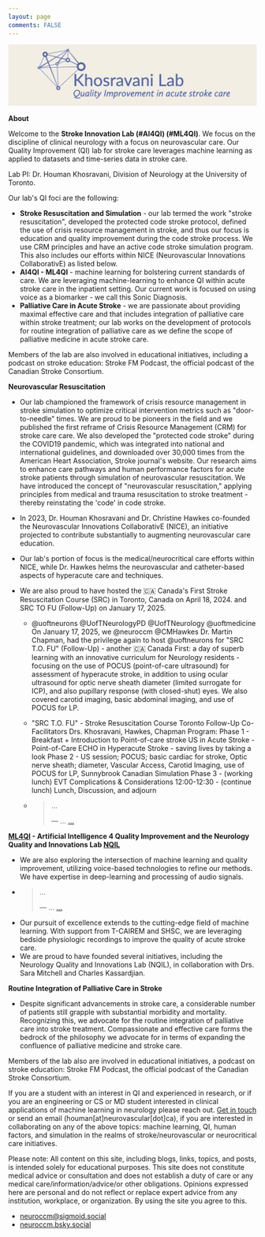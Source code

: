 ```yaml
---
layout: page
comments: FALSE
---
```

<p><img id="khosravanilab" src="NQIL_ver04.png" alt="logo for khosravani lab">
<!-- <img id="ncrit" src="neuroccm_ver02.png" alt="logo for neuroccm" width="150" height="50"> -->

</p>

**About**

Welcome to the **Stroke Innovation Lab (#AI4QI) (#ML4QI)**. We focus on the discipline of clinical neurology with a focus on neurovascular care. Our Quality Improvement (QI) lab for stroke care leverages machine learning as applied to datasets and time-series data in stroke care.

Lab PI: Dr. Houman Khosravani, Division of Neurology at the University of Toronto.

Our lab's QI foci are the following:

* **Stroke Resuscitation and Simulation** - our lab termed the work "stroke resuscitation", developed the protected code stroke protocol, defined the use of crisis resource management in stroke, and thus our focus is education and quality improvement during the code stroke process. We use CRM principles and have an active code stroke simulation program. This also includes our efforts within NICE (Neurovascular Innovations CollaborativE) as listed below.
* **AI4QI - ML4QI** - machine learning for bolstering current standards of care. We are leveraging machine-learning to enhance QI within acute stroke care in the inpatient setting. Our current work is focused on using voice as a biomarker - we call this Sonic Diagnosis.
* **Palliative Care in Acute Stroke** - we are passionate about providing maximal effective care and that includes integration of palliative care within stroke treatment; our lab works on the development of protocols for routine integration of palliative care as we define the scope of palliative medicine in acute stroke care.

Members of the lab are also involved in educational initiatives, including a podcast on stroke education: Stroke FM Podcast, the official podcast of the Canadian Stroke Consortium.

**Neurovascular Resuscitation**
* Our lab championed the framework of crisis resource management in stroke simulation to optimize critical intervention metrics such as "door-to-needle" times. We are proud to be pioneers in the field and we published the first reframe of Crisis Resource Management (CRM) for stroke care care. We also developed the "protected code stroke" during the COVID19 pandemic, which was integrated into national and international guidelines, and downloaded over 30,000 times from the American Heart Association, Stroke journal's website. Our research aims to enhance care pathways and human performance factors for acute stroke patients through simulation of neurovascular resuscitation. We have introduced the concept of "neurovascular resuscitation," applying principles from medical and trauma resuscitation to stroke treatment - thereby reinstating the 'code' in code stroke.
* In 2023, Dr. Houman Khosravani and Dr. Christine Hawkes co-founded the Neurovascular Innovations CollaborativE (NICE), an initiative projected to contribute substantially to augmenting neurovascular care education.
* Our lab's portion of focus is the medical/neurocritical care efforts within NICE, while Dr. Hawkes helms the neurovascular and catheter-based aspects of hyperacute care and techniques.

* We are also proud to have hosted the 🇨🇦 Canada's First Stroke Resuscitation Course (SRC) in Toronto, Canada on April 18, 2024. and SRC TO FU (Follow-Up) on January 17, 2025.
    * @uoftneurons @UofTNeurologyPD @UofTNeurology @uoftmedicine On January 17, 2025, we @neuroccm @CMHawkes Dr. Martin Chapman,  had the privilege again to host @uoftneurons for "SRC T.O. FU" (Follow-Up) - another 🇨🇦 Canada First: a day of superb learning with an innovative curriculum for Neurology residents - focusing on the use of POCUS (point-of-care ultrasound) for assessment of hyperacute stroke, in addition to using ocular ultrasound for optic nerve sheath diameter (limited surrogate for ICP), and also pupillary response (with closed-shut) eyes. We also covered carotid imaging, basic abdominal imaging, and use of POCUS for LP.

    * "SRC T.O. FU" - Stroke Resuscitation Course Toronto Follow-Up
        Co-Facilitators Drs. Khosravani, Hawkes, Chapman
        Program:
        Phase 1 - Breakfast + Introduction to Point-of-care stroke US in Acute Stroke - Point-of-Care ECHO in Hyperacute Stroke - saving lives by taking a look
        Phase 2 - US session; POCUS; basic cardiac for stroke, Optic nerve sheath; diameter, Vascular Access, Carotid Imaging, use of POCUS for LP, Sunnybrook Canadian Simulation
        Phase 3 - (working lunch) EVT Complications & Considerations
        12:00-12:30 - (continue lunch) Lunch, Discussion, and adjourn
    * <blockquote class="twitter-tweet"><p lang="en" dir="ltr">...</p>&mdash; ... <a href="https://twitter.com/neuroccm/status/1881546029599739970">...</a></blockquote> <script async src="https://platform.twitter.com/widgets.js" charset="utf-8"></script>

**[ML4QI](https://uoftneurology.github.io) - Artificial Intelligence 4 Quality Improvement and the Neurology Quality and Innovations Lab [NQIL](https://sites.google.com/nqil.ca/nqil/)**
* We are also exploring the intersection of machine learning and quality improvement, utilizing voice-based technologies to refine our methods. We have expertise in deep-learning and processing of audio signals.
* <blockquote class="twitter-tweet"><p lang="en" dir="ltr">...</p>&mdash; ... <a href="https://twitter.com/neuroccm/status/1806704940183597195">...</a></blockquote> <script async src="https://platform.twitter.com/widgets.js" charset="utf-8"></script>
* Our pursuit of excellence extends to the cutting-edge field of machine learning. With support from T-CAIREM and SHSC, we are leveraging bedside physiologic recordings to improve the quality of acute stroke care.
* We are proud to have founded several initiatives, including the Neurology Quality and Innovations Lab (NQIL), in collaboration with Drs. Sara Mitchell and Charles Kassardjian.


**Routine Integration of Palliative Care in Stroke**
* Despite significant advancements in stroke care, a considerable number of patients still grapple with substantial morbidity and mortality. Recognizing this, we advocate for the routine integration of palliative care into stroke treatment. Compassionate and effective care forms the bedrock of the philosophy we advocate for in terms of expanding the confluence of palliative medicine and stroke care.

Members of the lab also are involved in educational initiatives, a podcast on stroke education: Stroke FM Podcast, the official podcast of the Canadian Stroke Consortium.

If you are a student with an interest in QI and experienced in research, or if you are an engineering or CS or MD student interested in clinical applications of machine learning in neurology please reach out. [Get in touch](https://docs.google.com/forms/d/e/1FAIpQLSf9cr_X83Y9LKizY-xQ5ipav-r99H8RRPf_8c4Xh9E5XnIJkQ/viewform?usp=sharing) or send an email (houman[at]neurovascular[dot]ca), if you are interested in collaborating on any of the above topics: machine learning, QI, human factors, and simulation in the realms of stroke/neurovascular or neurocritical care initiatives. 

Please note: All content on this site, including blogs, links, topics, and posts, is intended solely for educational purposes. This site does not constitute medical advice or consultation and does not establish a duty of care or any medical care/information/advice/or other obligations. Opinions expressed here are personal and do not reflect or replace expert advice from any institution, workplace, or organization. By using the site you agree to this.

* <a rel="me" href="https://sigmoid.social/@neuroccm">neuroccm@sigmoid.social</a>
* <a rel="me" href="https://bsky.app/profile/neuroccm.bsky.social">neuroccm.bsky.social</a>

<!-- <a href="https://sites.google.com/nqil.ca/nqil/">
    <img id="NQILTeam" src="NQIL_ver03.png" alt="logo for NQIL" style="width:50%; height:auto;">
</a> -->